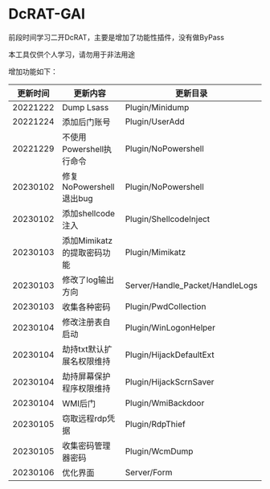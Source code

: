 # DcRAT-GAI
前段时间学习二开DcRAT，主要是增加了功能性插件，没有做ByPass

本工具仅供个人学习，请勿用于非法用途

增加功能如下：

| 更新时间 | 更新内容                   | 更新目录                        |
| -------- | -------------------------- | ------------------------------- |
| 20221222 | Dump Lsass                 | Plugin/Minidump                 |
| 20221224 | 添加后门账号               | Plugin/UserAdd                  |
| 20221229 | 不使用Powershell执行命令   | Plugin/NoPowershell             |
| 20230102 | 修复NoPowershell退出bug    | Plugin/NoPowershell             |
| 20230102 | 添加shellcode注入          | Plugin/ShellcodeInject          |
| 20230103 | 添加Mimikatz的提取密码功能 | Plugin/Mimikatz                 |
| 20230103 | 修改了log输出方向          | Server/Handle_Packet/HandleLogs |
| 20230103 | 收集各种密码               | Plugin/PwdCollection            |
| 20230104 | 修改注册表自启动           | Plugin/WinLogonHelper           |
| 20230104 | 劫持txt默认扩展名权限维持  | Plugin/HijackDefaultExt         |
| 20230104 | 劫持屏幕保护程序权限维持   | Plugin/HijackScrnSaver          |
| 20230104 | WMI后门                    | Plugin/WmiBackdoor              |
| 20230105 | 窃取远程rdp凭据            | Plugin/RdpThief                 |
| 20230105 | 收集密码管理器密码         | Plugin/WcmDump                  |
| 20230106 | 优化界面                   | Server/Form                     |

